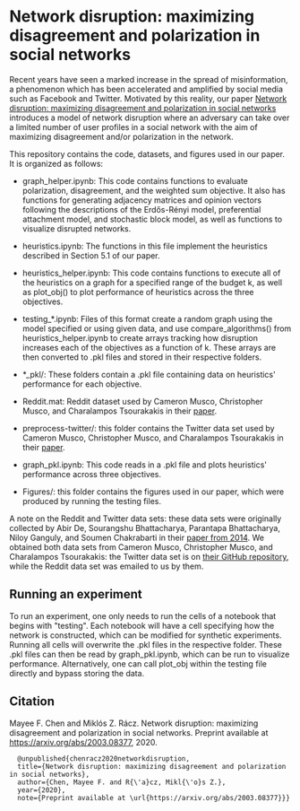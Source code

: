 # Network disruption: maximizing disagreement and polarization in social networks

Recent years have seen a marked increase in the spread of misinformation, a phenomenon which has been accelerated and amplified by social media such as Facebook and Twitter. Motivated by this reality, our paper [Network disruption:  maximizing disagreement and polarization in social networks](https://arxiv.org/abs/2003.08377) introduces a model of network disruption where an adversary can take over a limited number of user profiles in a social network with the aim of maximizing disagreement and/or polarization in the network. 

This repository contains the code, datasets, and figures used in our paper. It is organized as follows:

* graph_helper.ipynb: This code contains functions to evaluate polarization, disagreement, and the weighted sum objective. It also has functions for generating adjacency matrices and opinion vectors following the descriptions of the Erdős-Rényi model, preferential attachment model, and stochastic block model, as well as functions to visualize disrupted networks.

* heuristics.ipynb: The functions in this file implement the heuristics described in Section 5.1 of our paper.

* heuristics_helper.ipynb: This code contains functions to execute all of the heuristics on a graph for a specified range of the budget k, as well as plot_obj() to plot performance of heuristics across the three objectives.

* testing_\*.ipynb: Files of this format create a random graph using the model specified or using given data, and use compare_algorithms() from heuristics_helper.ipynb to create arrays tracking how disruption increases each of the objectives as a function of k. These arrays are then converted to .pkl files and stored in their respective folders.

* \*\_pkl/: These folders contain a .pkl file containing data on heuristics' performance for each objective.

* Reddit.mat: Reddit dataset used by Cameron Musco, Christopher Musco, and Charalampos Tsourakakis in their [paper](https://arxiv.org/abs/1712.09948).

* preprocess-twitter/: this folder contains the Twitter data set used by Cameron Musco, Christopher Musco, and Charalampos Tsourakakis in their [paper](https://arxiv.org/abs/1712.09948).

* graph_pkl.ipynb: This code reads in a .pkl file and plots heuristics' performance across three objectives.

* Figures/: this folder contains the figures used in our paper, which were produced by running the testing files.

A note on the Reddit and Twitter data sets: these data sets were originally collected by Abir De, Sourangshu Bhattacharya, Parantapa Bhattacharya, Niloy Ganguly, and Soumen Chakrabarti in their [paper from 2014](https://dl.acm.org/doi/10.1145/2661829.2662064). We obtained both data sets from Cameron Musco, Christopher Musco, and Charalampos Tsourakakis: the Twitter data set is on [their GitHub repository](https://github.com/tsourolampis/preprocess-twitter), while the Reddit data set was emailed to us by them. 

## Running an experiment

To run an experiment, one only needs to run the cells of a notebook that begins with "testing". Each notebook will have a cell specifying how the network is constructed, which can be modified for synthetic experiments. Running all cells will overwrite the .pkl files in the respective folder. These .pkl files can then be read by graph_pkl.ipynb, which can be run to visualize performance. Alternatively, one can call plot_obj within the testing file directly and bypass storing the data.

## Citation

Mayee F. Chen and Miklós Z. Rácz. Network disruption: maximizing disagreement and polarization in social networks. Preprint available at https://arxiv.org/abs/2003.08377, 2020.
```
  @unpublished{chenracz2020networkdisruption, 
  title={Network disruption: maximizing disagreement and polarization in social networks}, 
  author={Chen, Mayee F. and R{\'a}cz, Mikl{\'o}s Z.}, 
  year={2020}, 
  note={Preprint available at \url{https://arxiv.org/abs/2003.08377}}}
```
